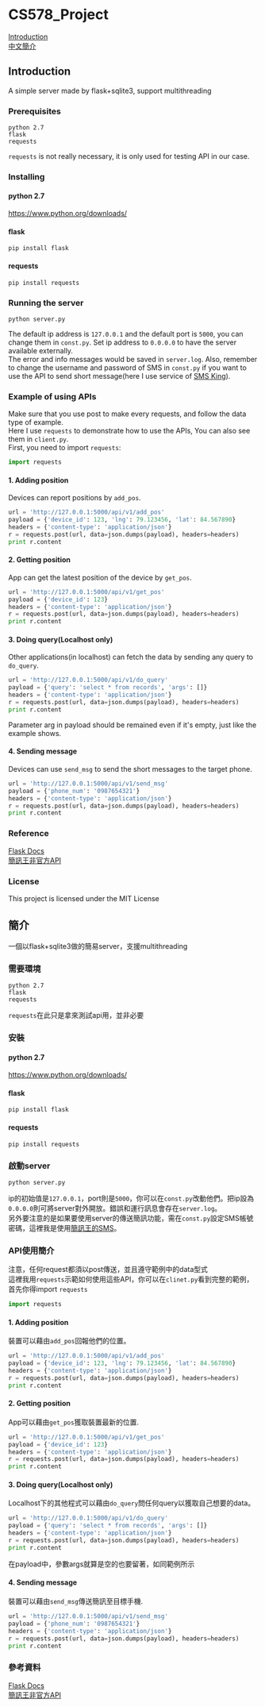 # CS578_Project 

[Introduction](#introduction)  
[中文簡介](#簡介)

## Introduction
A simple server made by flask+sqlite3, support multithreading
### Prerequisites
```
python 2.7
flask
requests
```
```requests``` is not really necessary, it is only used for testing API in our case.

### Installing

#### python 2.7
https://www.python.org/downloads/

#### flask
```
pip install flask
```

#### requests
```
pip install requests
```

### Running the server
```
python server.py
```
The default ip address is ```127.0.0.1``` and the default port is ```5000```, you can change them in ```const.py```. Set ip address to ```0.0.0.0``` to have the server available externally.  
The error and info messages would be saved in ```server.log```.
Also, remember to change the username and password of SMS in ```const.py``` if you want to use the API to send short message(here I use service of [SMS King](http://www.kotsms.com.tw/)).

### Example of using APIs
Make sure that you use post to make every requests, and follow the data type of example.  
Here I use ```requests``` to demonstrate how to use the APIs, You can also see them in ```client.py```.  
First, you need to import ```requests```:
```python
import requests
```
#### 1. Adding position
Devices can report positions by ```add_pos```.
```python
url = 'http://127.0.0.1:5000/api/v1/add_pos'
payload = {'device_id': 123, 'lng': 79.123456, 'lat': 84.567890}
headers = {'content-type': 'application/json'}
r = requests.post(url, data=json.dumps(payload), headers=headers)
print r.content
```

#### 2. Getting position
App can get the latest position of the device by ```get_pos```.
```python
url = 'http://127.0.0.1:5000/api/v1/get_pos'
payload = {'device_id': 123}
headers = {'content-type': 'application/json'}
r = requests.post(url, data=json.dumps(payload), headers=headers)
print r.content
```

#### 3. Doing query(Localhost only)
Other applications(in localhost) can fetch the data by sending any query to ```do_query```.
```python
url = 'http://127.0.0.1:5000/api/v1/do_query'
payload = {'query': 'select * from records', 'args': []}
headers = {'content-type': 'application/json'}
r = requests.post(url, data=json.dumps(payload), headers=headers)
print r.content
```
Parameter arg in payload should be remained even if it's empty, just like the example shows.

#### 4. Sending message
Devices can use ```send_msg``` to send the short messages to the target phone.
```python
url = 'http://127.0.0.1:5000/api/v1/send_msg'
payload = {'phone_num': '0987654321'}
headers = {'content-type': 'application/json'}
r = requests.post(url, data=json.dumps(payload), headers=headers)
print r.content
```

### Reference
[Flask Docs](http://flask.pocoo.org/docs/0.12/)  
[簡訊王非官方API](https://github.com/fuyuanli/kotsms.py)

### License
This project is licensed under the MIT License


## 簡介
一個以flask+sqlite3做的簡易server，支援multithreading

### 需要環境
```
python 2.7
flask
requests
```
```requests```在此只是拿來測試api用，並非必要

### 安裝

#### python 2.7
https://www.python.org/downloads/

#### flask
```
pip install flask
```

#### requests
```
pip install requests
```

### 啟動server
```
python server.py
```
ip的初始值是```127.0.0.1```，port則是```5000```，你可以在```const.py```改動他們。把ip設為```0.0.0.0```則可將server對外開放。錯誤和運行訊息會存在```server.log```。  
另外要注意的是如果要使用server的傳送簡訊功能，需在```const.py```設定SMS帳號密碼，這裡我是使用[簡訊王的SMS](http://www.kotsms.com.tw/)。

### API使用簡介
注意，任何request都須以post傳送，並且遵守範例中的data型式  
這裡我用```requests```示範如何使用這些API，你可以在```clinet.py```看到完整的範例，首先你得import ```requests```
```python
import requests
```
#### 1. Adding position
裝置可以藉由```add_pos```回報他們的位置。
```python
url = 'http://127.0.0.1:5000/api/v1/add_pos'
payload = {'device_id': 123, 'lng': 79.123456, 'lat': 84.567890}
headers = {'content-type': 'application/json'}
r = requests.post(url, data=json.dumps(payload), headers=headers)
print r.content
```

#### 2. Getting position
App可以藉由```get_pos```獲取裝置最新的位置.
```python
url = 'http://127.0.0.1:5000/api/v1/get_pos'
payload = {'device_id': 123}
headers = {'content-type': 'application/json'}
r = requests.post(url, data=json.dumps(payload), headers=headers)
print r.content
```

#### 3. Doing query(Localhost only)
Localhost下的其他程式可以藉由```do_query```問任何query以獲取自己想要的data。
```python
url = 'http://127.0.0.1:5000/api/v1/do_query'
payload = {'query': 'select * from records', 'args': []}
headers = {'content-type': 'application/json'}
r = requests.post(url, data=json.dumps(payload), headers=headers)
print r.content
```
在payload中，參數args就算是空的也要留著，如同範例所示

#### 4. Sending message
裝置可以藉由```send_msg```傳送簡訊至目標手機.
```python
url = 'http://127.0.0.1:5000/api/v1/send_msg'
payload = {'phone_num': '0987654321'}
headers = {'content-type': 'application/json'}
r = requests.post(url, data=json.dumps(payload), headers=headers)
print r.content
```

### 參考資料
[Flask Docs](http://flask.pocoo.org/docs/0.12/)  
[簡訊王非官方API](https://github.com/fuyuanli/kotsms.py)
